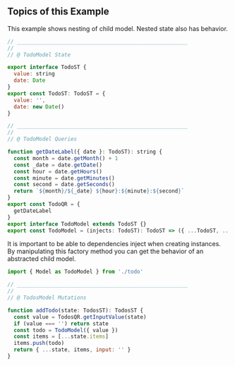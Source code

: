 ## Topics of this Example

This example shows nesting of child model.
Nested state also has behavior.

```javascript
// ______________________________________________________
//
// @ TodoModel State

export interface TodoST {
  value: string
  date: Date
}
export const TodoST: TodoST = {
  value: '',
  date: new Date()
}

// ______________________________________________________
//
// @ TodoModel Queries

function getDateLabel({ date }: TodoST): string {
  const month = date.getMonth() + 1
  const _date = date.getDate()
  const hour = date.getHours()
  const minute = date.getMinutes()
  const second = date.getSeconds()
  return `${month}/${_date} ${hour}:${minute}:${second}`
}
export const TodoQR = {
  getDateLabel
}
export interface TodoModel extends TodoST {}
export const TodoModel = (injects: TodoST): TodoST => ({ ...TodoST, ...injects })
```

It is important to be able to dependencies inject when creating instances.
By manipulating this factory method you can get the behavior of an abstracted child model.

```javascript
import { Model as TodoModel } from './todo'

// ______________________________________________________
//
// @ TodosModel Mutations

function addTodo(state: TodosST): TodosST {
  const value = TodosQR.getInputValue(state)
  if (value === '') return state
  const todo = TodoModel({ value })
  const items = [...state.items]
  items.push(todo)
  return { ...state, items, input: '' }
}
```